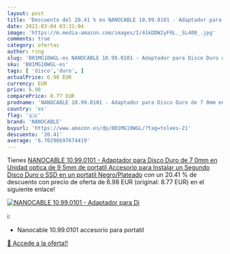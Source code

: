```yaml
---
layout: post
title: 'Descuento del 20.41 % en NANOCABLE 10.99.0101 - Adaptador para Di'
date: 2021-03-04 03:31:04
image: 'https://m.media-amazon.com/images/I/41kDDW2yF0L._SL400_.jpg'
comments: true
category: ofertas
author: ring
slug: 'B01MG10WGL-es NANOCABLE 10.99.0101 - Adaptador para Disco Duro de 7 0mm...'
sku: 'B01MG10WGL-es'
tags: [ 'disco','duro', ]
actualPrice: 6.98 EUR
currency: EUR
price: 6.98
comparePrice: 8.77 EUR
prodname: 'NANOCABLE 10.99.0101 - Adaptador para Disco Duro de 7 0mm en Unidad optica de 9 5mm de portatil  Accesorio para Instalar un Segundo Disco Duro o SSD en un portatil   Negro/Plateado'
country: 'es'
flag: '🇪🇸'
brand: 'NANOCABLE'
buyurl: 'https://www.amazon.es/dp/B01MG10WGL/?tag=tolees-21'
descuento: '20.41'
average: '6.70290697674419'
---
```


Tienes [NANOCABLE 10.99.0101 - Adaptador para Disco Duro de 7 0mm en Unidad optica de 9 5mm de portatil  Accesorio para Instalar un Segundo Disco Duro o SSD en un portatil   Negro/Plateado](https://www.amazon.es/dp/B01MG10WGL/?tag=tolees-21) con un 20.41 % de descuento con precio de oferta de 6.98 EUR (original: 8.77 EUR) en el siguiente enlace!

[![NANOCABLE 10.99.0101 - Adaptador para Di](https://m.media-amazon.com/images/I/41kDDW2yF0L._SL400_.jpg)](https://www.amazon.es/dp/B01MG10WGL/?tag=tolees-21)

ℹ️:

- Nanocable 10.99.0101 accesorio para portatil

[🛒 Accede a la oferta!!](https://www.amazon.es/dp/B01MG10WGL/?tag=tolees-21)
